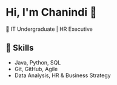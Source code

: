 # Hi, I'm Chanindi 👋
🚀 IT Undergraduate | HR Executive 

## 🔧 Skills
- Java, Python, SQL
- Git, GitHub, Agile  
- Data Analysis, HR & Business Strategy  

<!--
**ChanindiRanasinghe/ChanindiRanasinghe** is a ✨ _special_ ✨ repository because its `README.md` (this file) appears on your GitHub profile.

Here are some ideas to get you started:

- 🔭 I’m currently working on ...
- 🌱 I’m currently learning  Information Systems.
- 👯 I’m looking to collaborate on ...
- 🤔 I’m looking for help with ...
- 💬 Ask me about ...
- 📫 How to reach me: ...
- 😄 Pronouns: ...
- ⚡ Fun fact: ...
-->
